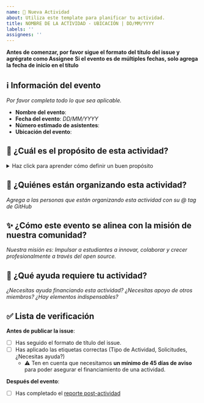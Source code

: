 ```yaml
---
name: 🎉 Nueva Actividad
about: Utiliza este template para planificar tu actividad.
title: NOMBRE DE LA ACTIVIDAD - UBICACIÓN | DD/MM/YYYY
labels: ''
assignees: ''
---
```


**Antes de comenzar, por favor sigue el formato del título del issue y agrégrate como Assignee**
**Si el evento es de múltiples fechas, solo agrega la fecha de inicio en el título**  

## ℹ️ Información del evento
*Por favor completa todo lo que sea aplicable.*
- **Nombre del evento**: 
- **Fecha del evento**: *DD/MM/YYYY*
- **Número estimado de asistentes**: 
- **Ubicación del evento**:

## 📝 ¿Cuál es el propósito de esta actividad?
<details>
  <summary> Haz click para aprender cómo definir un buen propósito </summary>
  
Basado en "The Art of Gathering" de Priya Parker, un propósito efectivo debe:

- Ser específico y distintivo (no genérico como "networking" o "compartir conocimiento")
- Ser honesto sobre la verdadera intención del evento
- Ser provocador e inspirador para los asistentes
- Excluir a algunas personas (un buen propósito define quién debe asistir y quién no) (Ej. La actividad está dirigida a estudiantes sin conocimiento en Git, por lo que estudiantes con conocimiento están excluidos)
- Ayudar a tomar decisiones sobre la planificación y ejecución del evento
- Responder a la pregunta: "¿Por qué estamos realmente reuniéndonos y qué necesidad estamos atendiendo?"

Ejemplo de un buen propósito (conciso):
> "Capacitar a estudiantes de diseño para crear portfolios digitales efectivos usando GitHub Pages, enfocándonos específicamente en las necesidades de reclutamiento del sector tecnológico actual."
</details>

## 🙋 ¿Quiénes están organizando esta actividad? 
*Agrega a las personas que están organizando esta actividad con su @ tag de GitHub*

## ✨ ¿Cómo este evento se alinea con la misión de nuestra comunidad?
*Nuestra misión es: Impulsar a estudiantes a innovar, colaborar y crecer profesionalmente a través del open source.*


## 🎴 ¿Qué ayuda requiere tu actividad?
*¿Necesitas ayuda financiando esta actividad? ¿Necesitas apoyo de otros miembros? ¿Hay elementos indispensables?*


## ✅ Lista de verificación
**Antes de publicar la issue**: 
- [ ] Has seguido el formato de título del issue.
- [ ] Has aplicado las etiquetas correctas (Tipo de Actividad, Solicitudes, ¿Necesitas ayuda?)
   - ⚠️ Ten en cuenta que necesitamos **un mínimo de 45 días de aviso** para poder asegurar el financiamiento de una actividad.

**Después del evento**:  
- [ ] Has completado el [reporte post-actividad]()
